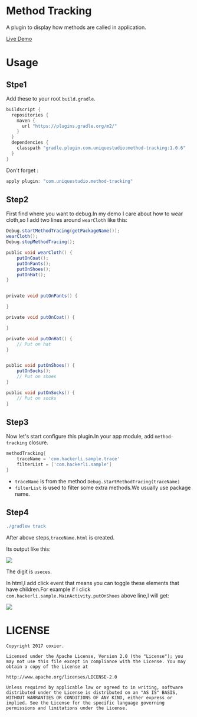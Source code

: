 # Method Tracking
A plugin to display how methods are called in application.

[Live Demo](http://coxier.cn/AppMethodTracking.html)

# Usage

## Stpe1
Add these to your root `build.gradle`.

```groovy
buildscript {
  repositories {
    maven {
      url "https://plugins.gradle.org/m2/"
    }
  }
  dependencies {
    classpath "gradle.plugin.com.uniquestudio:method-tracking:1.0.6"
  }
}

```
Don't forget :

```groovy
apply plugin: "com.uniquestudio.method-tracking"
```

## Step2
First find where you want to debug.In my demo I care about how to wear cloth,so I add two lines around `wearCloth` like this:

```groovy
Debug.startMethodTracing(getPackageName());
wearCloth();
Debug.stopMethodTracing();

public void wearCloth() {
    putOnCoat();
    putOnPants();
    putOnShoes();
    putOnHat();
}


private void putOnPants() {

}

private void putOnCoat() {

}

private void putOnHat() {
    // Put on hat
}


public void putOnShoes() {
    putOnSocks();
    // Put on shoes
}

public void putOnSocks() {
    // Put on socks
}
```
## Step3
Now let's start configure this plugin.In your app module, add `method-tracking` closure.

```groovy
methodTracking{
    traceName = 'com.hackerli.sample.trace'
    filterList = ['com.hackerli.sample']
}
```
* `traceName` is from the method `Debug.startMethodTracing(traceName)`
* `filterList` is used to filter some extra methods.We usually use package name.

## Step4
```groovy
./gradlew track
```
After above steps,`traceName.html` is created.

Its output like this:

<img src="/screenshot/s_0.png"/>

The digit is `useces`.


In html,I add click event that means you can toggle these elements that have children.For example if I click `com.hackerli.sample.MainActivity.putOnShoes` above line,I will get:

<img src="/screenshot/s_1.png"/>


# LICENSE
```
Copyright 2017 coxier.

Licensed under the Apache License, Version 2.0 (the "License"); you may not use this file except in compliance with the License. You may obtain a copy of the License at

http://www.apache.org/licenses/LICENSE-2.0

Unless required by applicable law or agreed to in writing, software distributed under the License is distributed on an "AS IS" BASIS, WITHOUT WARRANTIES OR CONDITIONS OF ANY KIND, either express or implied. See the License for the specific language governing permissions and limitations under the License.
```

